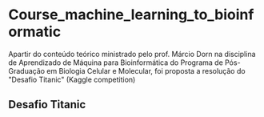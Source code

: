 # Course_machine_learning_to_bioinformatic

Apartir do conteúdo teórico ministrado pelo prof. Márcio Dorn na disciplina de Aprendizado de Máquina para Bioinformática do Programa de Pós-Graduação em Biologia Celular e Molecular, foi proposta a resolução do "Desafio Titanic" (Kaggle competition)

## Desafio Titanic



